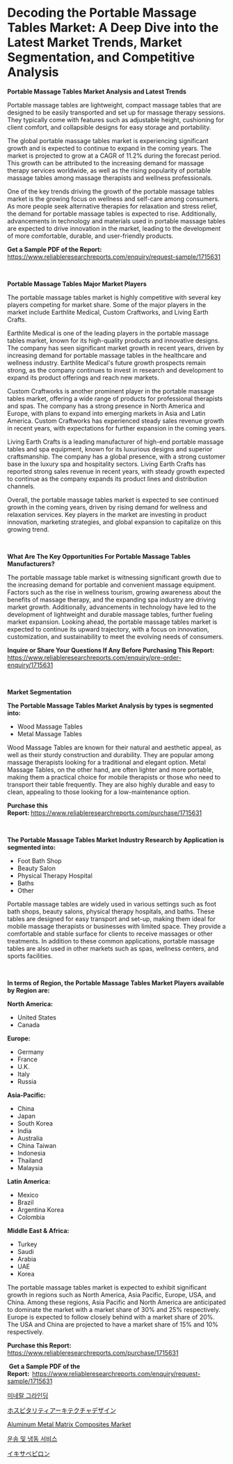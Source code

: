 <p><h1>Decoding the Portable Massage Tables Market: A Deep Dive into the Latest Market Trends, Market Segmentation, and Competitive Analysis</h1></p><p><strong>Portable Massage Tables Market Analysis and Latest Trends</strong></p>
<p><p>Portable massage tables are lightweight, compact massage tables that are designed to be easily transported and set up for massage therapy sessions. They typically come with features such as adjustable height, cushioning for client comfort, and collapsible designs for easy storage and portability.</p><p>The global portable massage tables market is experiencing significant growth and is expected to continue to expand in the coming years. The market is projected to grow at a CAGR of 11.2% during the forecast period. This growth can be attributed to the increasing demand for massage therapy services worldwide, as well as the rising popularity of portable massage tables among massage therapists and wellness professionals.</p><p>One of the key trends driving the growth of the portable massage tables market is the growing focus on wellness and self-care among consumers. As more people seek alternative therapies for relaxation and stress relief, the demand for portable massage tables is expected to rise. Additionally, advancements in technology and materials used in portable massage tables are expected to drive innovation in the market, leading to the development of more comfortable, durable, and user-friendly products.</p></p>
<p><strong>Get a Sample PDF of the Report:&nbsp;</strong> <a href="https://www.reliableresearchreports.com/enquiry/request-sample/1715631">https://www.reliableresearchreports.com/enquiry/request-sample/1715631</a></p>
<p>&nbsp;</p>
<p><strong>Portable Massage Tables Major Market Players</strong></p>
<p><p>The portable massage tables market is highly competitive with several key players competing for market share. Some of the major players in the market include Earthlite Medical, Custom Craftworks, and Living Earth Crafts.</p><p>Earthlite Medical is one of the leading players in the portable massage tables market, known for its high-quality products and innovative designs. The company has seen significant market growth in recent years, driven by increasing demand for portable massage tables in the healthcare and wellness industry. Earthlite Medical's future growth prospects remain strong, as the company continues to invest in research and development to expand its product offerings and reach new markets.</p><p>Custom Craftworks is another prominent player in the portable massage tables market, offering a wide range of products for professional therapists and spas. The company has a strong presence in North America and Europe, with plans to expand into emerging markets in Asia and Latin America. Custom Craftworks has experienced steady sales revenue growth in recent years, with expectations for further expansion in the coming years.</p><p>Living Earth Crafts is a leading manufacturer of high-end portable massage tables and spa equipment, known for its luxurious designs and superior craftsmanship. The company has a global presence, with a strong customer base in the luxury spa and hospitality sectors. Living Earth Crafts has reported strong sales revenue in recent years, with steady growth expected to continue as the company expands its product lines and distribution channels.</p><p>Overall, the portable massage tables market is expected to see continued growth in the coming years, driven by rising demand for wellness and relaxation services. Key players in the market are investing in product innovation, marketing strategies, and global expansion to capitalize on this growing trend.</p></p>
<p>&nbsp;</p>
<p><strong>What Are The Key Opportunities For Portable Massage Tables Manufacturers?</strong></p>
<p><p>The portable massage table market is witnessing significant growth due to the increasing demand for portable and convenient massage equipment. Factors such as the rise in wellness tourism, growing awareness about the benefits of massage therapy, and the expanding spa industry are driving market growth. Additionally, advancements in technology have led to the development of lightweight and durable massage tables, further fueling market expansion. Looking ahead, the portable massage tables market is expected to continue its upward trajectory, with a focus on innovation, customization, and sustainability to meet the evolving needs of consumers.</p></p>
<p><strong>Inquire or Share Your Questions If Any Before Purchasing This Report:</strong> <a href="https://www.reliableresearchreports.com/enquiry/pre-order-enquiry/1715631">https://www.reliableresearchreports.com/enquiry/pre-order-enquiry/1715631</a></p>
<p>&nbsp;</p>
<p><strong>Market Segmentation</strong></p>
<p><strong>The Portable Massage Tables Market Analysis by types is segmented into:</strong></p>
<p><ul><li>Wood Massage Tables</li><li>Metal Massage Tables</li></ul></p>
<p><p>Wood Massage Tables are known for their natural and aesthetic appeal, as well as their sturdy construction and durability. They are popular among massage therapists looking for a traditional and elegant option. Metal Massage Tables, on the other hand, are often lighter and more portable, making them a practical choice for mobile therapists or those who need to transport their table frequently. They are also highly durable and easy to clean, appealing to those looking for a low-maintenance option.</p></p>
<p><strong>Purchase this Report:&nbsp;</strong><a href="https://www.reliableresearchreports.com/purchase/1715631">https://www.reliableresearchreports.com/purchase/1715631</a></p>
<p>&nbsp;</p>
<p><strong>The Portable Massage Tables Market Industry Research by Application is segmented into:</strong></p>
<p><ul><li>Foot Bath Shop</li><li>Beauty Salon</li><li>Physical Therapy Hospital</li><li>Baths</li><li>Other</li></ul></p>
<p><p>Portable massage tables are widely used in various settings such as foot bath shops, beauty salons, physical therapy hospitals, and baths. These tables are designed for easy transport and set-up, making them ideal for mobile massage therapists or businesses with limited space. They provide a comfortable and stable surface for clients to receive massages or other treatments. In addition to these common applications, portable massage tables are also used in other markets such as spas, wellness centers, and sports facilities.</p></p>
<p>&nbsp;</p>
<p><strong>In terms of Region, the Portable Massage Tables Market Players available by Region are:</strong></p>
<p>
    <p> <strong> North America: </strong>
        <ul>
            <li>United States</li>
            <li>Canada</li>
        </ul>
        </p> 
    <p> <strong> Europe: </strong>
        <ul>
            <li>Germany</li>
            <li>France</li>
            <li>U.K.</li>
            <li>Italy</li>
            <li>Russia</li>
        </ul>
        </p> 
    <p> <strong> Asia-Pacific: </strong>
        <ul>
            <li>China</li>
            <li>Japan</li>
            <li>South Korea</li>
            <li>India</li>
            <li>Australia</li>
            <li>China Taiwan</li>
            <li>Indonesia</li>
            <li>Thailand</li>
            <li>Malaysia</li>
        </ul>
        </p> 
    <p> <strong> Latin America: </strong>
        <ul>
            <li>Mexico</li>
            <li>Brazil</li>
            <li>Argentina Korea</li>
            <li>Colombia</li>
        </ul>
        </p> 
    <p> <strong> Middle East & Africa: </strong>
        <ul>
            <li>Turkey</li>
            <li>Saudi</li>
            <li>Arabia</li>
            <li>UAE</li>
            <li>Korea</li>
        </ul>
    </p>
    </p>
<p><p>The portable massage tables market is expected to exhibit significant growth in regions such as North America, Asia Pacific, Europe, USA, and China. Among these regions, Asia Pacific and North America are anticipated to dominate the market with a market share of 30% and 25% respectively. Europe is expected to follow closely behind with a market share of 20%. The USA and China are projected to have a market share of 15% and 10% respectively.</p></p>
<p><strong>Purchase this Report: </strong><a href="https://www.reliableresearchreports.com/purchase/1715631">https://www.reliableresearchreports.com/purchase/1715631</a></p>
<p>&nbsp;<strong>Get a Sample PDF of the Report:&nbsp;&nbsp;</strong><a href="https://www.reliableresearchreports.com/enquiry/request-sample/1715631">https://www.reliableresearchreports.com/enquiry/request-sample/1715631</a></p>
<p><strong></strong></p>
<p><p><a href="https://medium.com/@stephenarmstrong52/%EB%AF%B8%EB%84%A4%EB%9E%84-%EB%B6%84%EC%87%84-%EC%8B%9C%EC%9E%A5-%EA%B7%9C%EB%AA%A8-%EB%B0%8F-%EC%8B%9C%EC%9E%A5-%EB%8F%99%ED%96%A5-%EC%99%84%EC%A0%84%ED%95%9C-%EC%82%B0%EC%97%85-%EC%A0%84%EB%A7%9D-2024-2031-1f18d898e0ee">미네랄 그라인딩</a></p><p><a href="https://medium.com/@luispacocha/%E3%83%9B%E3%82%B9%E3%83%94%E3%82%BF%E3%83%AA%E3%83%86%E3%82%A3%E3%82%A2%E3%83%BC%E3%82%AD%E3%83%86%E3%82%AF%E3%83%81%E3%83%A3%E3%83%87%E3%82%B6%E3%82%A4%E3%83%B3%E5%B8%82%E5%A0%B4%E3%81%AE%E5%88%86%E6%9E%90-%E3%82%B0%E3%83%AD%E3%83%BC%E3%83%90%E3%83%AB%E6%A5%AD%E7%95%8C%E3%81%AE%E8%A6%8B%E9%80%9A%E3%81%97%E3%81%A8%E4%BA%88%E6%B8%AC-2024%E5%B9%B4%E3%81%8B%E3%82%892031%E5%B9%B4-2a3139c92827">ホスピタリティアーキテクチャデザイン</a></p><p><a href="https://view.publitas.com/reportprime-1/aluminum-metal-matrix-composites-market-research-report-unlocks-analysis-on-the-market-financial-status-market-size-and-market-revenue-upto-2031/">Aluminum Metal Matrix Composites Market</a></p><p><a href="https://medium.com/@stephenarmstrong52/%EC%88%98%EC%86%A1-%EB%83%89%EC%9E%A5-%EC%84%9C%EB%B9%84%EC%8A%A4-%EC%8B%9C%EC%9E%A5-%EB%A9%94%ED%8A%B8%EB%A6%AD%EC%8A%A4%EB%A5%BC-%ED%95%B4%EB%8F%85%ED%95%98%EA%B8%B0-%EC%8B%9C%EC%9E%A5-%EC%A0%90%EC%9C%A0%EC%9C%A8-%ED%8A%B8%EB%A0%8C%EB%93%9C-%EB%B0%8F-%EC%84%B1%EC%9E%A5-%ED%8C%A8%ED%84%B4-cc4b978a96f6">운송 및 냉동 서비스</a></p><p><a href="https://github.com/xnljig2898992/Market-Research-Report-List-1/blob/main/4841712183403.md">イキサベピロン</a></p></p>